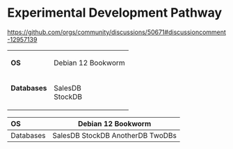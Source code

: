 # Experimental Development Pathway

https://github.com/orgs/community/discussions/50671#discussioncomment-12957139

<table>
<tbody>

<!-- Row 1 -->
<tr>
  <td>

  **OS**

  </td>
  <td>
  
  Debian 12 Bookworm
  
  </td>
</tr>

<!-- Row 2 -->
<tr>
  <td valign="top">

  **Databases**

  </td>
  <td>

  SalesDB<br>StockDB

  </td>
</tr>

</tbody>
</table>

| OS  | Debian 12 Bookworm |
| :-- | ------------------ |
| Databases | SalesDB StockDB AnotherDB TwoDBs |